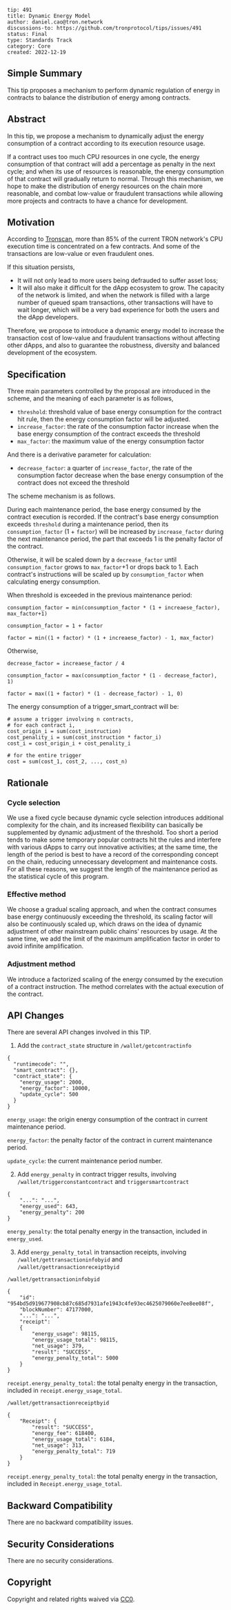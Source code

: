 ```
tip: 491
title: Dynamic Energy Model
author: daniel.cao@tron.network
discussions-to: https://github.com/tronprotocol/tips/issues/491
status: Final
type: Standards Track
category: Core
created: 2022-12-19
```

## Simple Summary

This tip proposes a mechanism to perform dynamic regulation of energy in contracts to balance the distribution of energy among contracts.

## Abstract

In this tip, we propose a mechanism to dynamically adjust the energy consumption of a contract according to its execution resource usage.

If a contract uses too much CPU resources in one cycle, the energy consumption of that contract will add a percentage as penalty in the next cycle; and when its use of resources is reasonable, the energy consumption of that contract will gradually return to normal. Through this mechanism, we hope to make the distribution of energy resources on the chain more reasonable, and combat low-value or fraudulent transactions while allowing more projects and contracts to have a chance for development.

## Motivation

According to [Tronscan](https://tronscan.io/#/data/stats2/contract/EnergyConsumeDistribution), more than 85% of the current TRON network's CPU execution time is concentrated on a few contracts. And some of the transactions are low-value or even fraudulent ones.

If this situation persists,

- It will not only lead to more users being defrauded to suffer asset loss;
- It will also make it difficult for the dApp ecosystem to grow. The capacity of the network is limited, and when the network is filled with a large number of queued spam transactions, other transactions will have to wait longer, which will be a very bad experience for both the users and the dApp developers.

Therefore, we propose to introduce a dynamic energy model to increase the transaction cost of low-value and fraudulent transactions without affecting other dApps, and also to guarantee the robustness, diversity and balanced development of the ecosystem.

## Specification

Three main parameters controlled by the proposal are introduced in the scheme, and the meaning of each parameter is as follows,

- `threshold`: threshold value of base energy consumption for the contract hit rule, then the energy consumption factor will be adjusted.
- `increase_factor`: the rate of the consumption factor increase when the base energy consumption of the contract exceeds the threshold
- `max_factor`: the maximum value of the energy consumption factor

And there is a derivative parameter for calculation:

- `decrease_factor`: a quarter of `increase_factor`, the rate of the consumption factor decrease when the base energy consumption of the contract does not exceed the threshold

The scheme mechanism is as follows.

During each maintenance period, the base energy consumed by the contract execution is recorded. If the contract's base energy consumption exceeds `threshold` during a maintenance period, then its `consumption_factor` (1 + `factor`) will be increased by `increase_factor` during the next maintenance period, the part that exceeds 1 is the penalty factor of the contract.

Otherwise, it will be scaled down by a `decrease_factor` until `consumption_factor` grows to `max_factor`+1 or drops back to 1. Each contract's instructions will be scaled up by `consumption_factor` when calculating energy consumption.

When threshold is exceeded in the previous maintenance period:
```
consumption_factor = min(consumption_factor * (1 + increaese_factor), max_factor+1)

consumption_factor = 1 + factor

factor = min((1 + factor) * (1 + increaese_factor) - 1, max_factor)

```
Otherwise,
```
decrease_factor = increaese_factor / 4

consumption_factor = max(consumption_factor * (1 - decrease_factor), 1)

factor = max((1 + factor) * (1 - decrease_factor) - 1, 0)
```

The energy consumption of a trigger_smart_contract  will be:
```
# assume a trigger involving n contracts, 
# for each contract i,
cost_origin_i = sum(cost_instruction)
cost_penality_i = sum(cost_instruction * factor_i)
cost_i = cost_origin_i + cost_penality_i

# for the entire trigger
cost = sum(cost_1, cost_2, ..., cost_n)
```


## Rationale

### Cycle selection

We use a fixed cycle because dynamic cycle selection introduces additional complexity for the chain, and its increased flexibility can basically be supplemented by dynamic adjustment of the threshold. Too short a period tends to make some temporary popular contracts hit the rules and interfere with various dApps to carry out innovative activities; at the same time, the length of the period is best to have a record of the corresponding concept on the chain, reducing unnecessary development and maintenance costs. For all these reasons, we suggest the length of the maintenance period as the statistical cycle of this program.

### Effective method

We choose a gradual scaling approach, and when the contract consumes base energy continuously exceeding the threshold, its scaling factor will also be continuously scaled up, which draws on the idea of dynamic adjustment of other mainstream public chains' resources by usage. At the same time, we add the limit of the maximum amplification factor in order to avoid infinite amplification.

### Adjustment method

We introduce a factorized scaling of the energy consumed by the execution of a contract instruction. The method correlates with the actual execution of the contract.

## API Changes
There are several API changes involved in this TIP.

1. Add the `contract_state` structure in `/wallet/getcontractinfo`
```
{
  "runtimecode": "",
  "smart_contract": {},
  "contract_state": {
    "energy_usage": 2000,
    "energy_factor": 10000,
    "update_cycle": 500
  }
}
```
`energy_usage`: the origin energy consumption of the contract in current maintenance period.

`energy_factor`: the penalty factor of the contract in current maintenance period.

`update_cycle`: the current maintenance period number.

2. Add `energy_penalty` in contract trigger results, involving `/wallet/triggerconstantcontract` and `triggersmartcontract`
```
{
    "...": "...",
    "energy_used": 643,
    "energy_penalty": 200
}
```
`energy_penalty`: the total penalty energy in the transaction, included in `energy_used`.

3. Add `energy_penalty_total` in transaction receipts, involving `/wallet/gettransactioninfobyid` and `/wallet/gettransactionreceiptbyid`

`/wallet/gettransactioninfobyid`
```
{
    "id": "954bd5d919677908cb87c685d7931afe1943c4fe93ec4625079060e7ee8ee08f",
    "blockNumber": 47177000,
    "...": "...",
    "receipt":
    {
        "energy_usage": 98115,
        "energy_usage_total": 98115,
        "net_usage": 379,
        "result": "SUCCESS",
        "energy_penalty_total": 5000
    }
}
```
`receipt.energy_penalty_total`: the total penalty energy in the transaction, included in `receipt.energy_usage_total`.

`/wallet/gettransactionreceiptbyid`
```
{
    "Receipt": {
        "result": "SUCCESS",
        "energy_fee": 618400,
        "energy_usage_total": 6184,
        "net_usage": 313,
        "energy_penalty_total": 719
    }
}
```
`receipt.energy_penalty_total`: the total penalty energy in the transaction, included in `Receipt.energy_usage_total`.

## Backward Compatibility

There are no backward compatibility issues.

## Security Considerations

There are no security considerations.

## Copyright

Copyright and related rights waived via [CC0](LICENSE.md).
